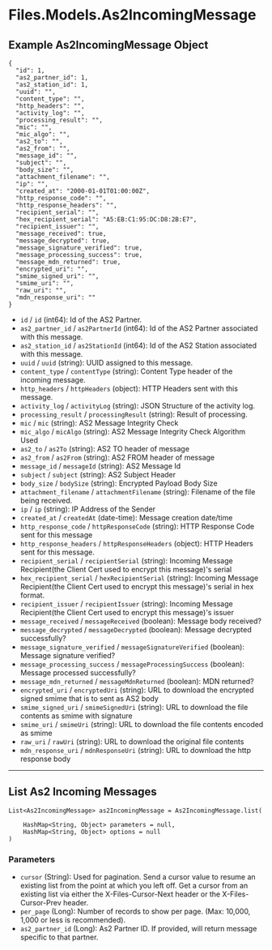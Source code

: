 # Files.Models.As2IncomingMessage

## Example As2IncomingMessage Object

```
{
  "id": 1,
  "as2_partner_id": 1,
  "as2_station_id": 1,
  "uuid": "",
  "content_type": "",
  "http_headers": "",
  "activity_log": "",
  "processing_result": "",
  "mic": "",
  "mic_algo": "",
  "as2_to": "",
  "as2_from": "",
  "message_id": "",
  "subject": "",
  "body_size": "",
  "attachment_filename": "",
  "ip": "",
  "created_at": "2000-01-01T01:00:00Z",
  "http_response_code": "",
  "http_response_headers": "",
  "recipient_serial": "",
  "hex_recipient_serial": "A5:EB:C1:95:DC:D8:2B:E7",
  "recipient_issuer": "",
  "message_received": true,
  "message_decrypted": true,
  "message_signature_verified": true,
  "message_processing_success": true,
  "message_mdn_returned": true,
  "encrypted_uri": "",
  "smime_signed_uri": "",
  "smime_uri": "",
  "raw_uri": "",
  "mdn_response_uri": ""
}
```

* `id` / `id`  (int64): Id of the AS2 Partner.
* `as2_partner_id` / `as2PartnerId`  (int64): Id of the AS2 Partner associated with this message.
* `as2_station_id` / `as2StationId`  (int64): Id of the AS2 Station associated with this message.
* `uuid` / `uuid`  (string): UUID assigned to this message.
* `content_type` / `contentType`  (string): Content Type header of the incoming message.
* `http_headers` / `httpHeaders`  (object): HTTP Headers sent with this message.
* `activity_log` / `activityLog`  (string): JSON Structure of the activity log.
* `processing_result` / `processingResult`  (string): Result of processing.
* `mic` / `mic`  (string): AS2 Message Integrity Check
* `mic_algo` / `micAlgo`  (string): AS2 Message Integrity Check Algorithm Used
* `as2_to` / `as2To`  (string): AS2 TO header of message
* `as2_from` / `as2From`  (string): AS2 FROM header of message
* `message_id` / `messageId`  (string): AS2 Message Id
* `subject` / `subject`  (string): AS2 Subject Header
* `body_size` / `bodySize`  (string): Encrypted Payload Body Size
* `attachment_filename` / `attachmentFilename`  (string): Filename of the file being received.
* `ip` / `ip`  (string): IP Address of the Sender
* `created_at` / `createdAt`  (date-time): Message creation date/time
* `http_response_code` / `httpResponseCode`  (string): HTTP Response Code sent for this message
* `http_response_headers` / `httpResponseHeaders`  (object): HTTP Headers sent for this message.
* `recipient_serial` / `recipientSerial`  (string): Incoming Message Recipient(the Client Cert used to encrypt this message)'s serial
* `hex_recipient_serial` / `hexRecipientSerial`  (string): Incoming Message Recipient(the Client Cert used to encrypt this message)'s serial in hex format.
* `recipient_issuer` / `recipientIssuer`  (string): Incoming Message Recipient(the Client Cert used to encrypt this message)'s issuer
* `message_received` / `messageReceived`  (boolean): Message body received?
* `message_decrypted` / `messageDecrypted`  (boolean): Message decrypted successfully?
* `message_signature_verified` / `messageSignatureVerified`  (boolean): Message signature verified?
* `message_processing_success` / `messageProcessingSuccess`  (boolean): Message processed successfully?
* `message_mdn_returned` / `messageMdnReturned`  (boolean): MDN returned?
* `encrypted_uri` / `encryptedUri`  (string): URL to download the encrypted signed smime that is to sent as AS2 body
* `smime_signed_uri` / `smimeSignedUri`  (string): URL to download the file contents as smime with signature
* `smime_uri` / `smimeUri`  (string): URL to download the file contents encoded as smime
* `raw_uri` / `rawUri`  (string): URL to download the original file contents
* `mdn_response_uri` / `mdnResponseUri`  (string): URL to download the http response body


---

## List As2 Incoming Messages

```
List<As2IncomingMessage> as2IncomingMessage = As2IncomingMessage.list(
    
    HashMap<String, Object> parameters = null,
    HashMap<String, Object> options = null
)
```

### Parameters

* `cursor` (String): Used for pagination.  Send a cursor value to resume an existing list from the point at which you left off.  Get a cursor from an existing list via either the X-Files-Cursor-Next header or the X-Files-Cursor-Prev header.
* `per_page` (Long): Number of records to show per page.  (Max: 10,000, 1,000 or less is recommended).
* `as2_partner_id` (Long): As2 Partner ID.  If provided, will return message specific to that partner.
